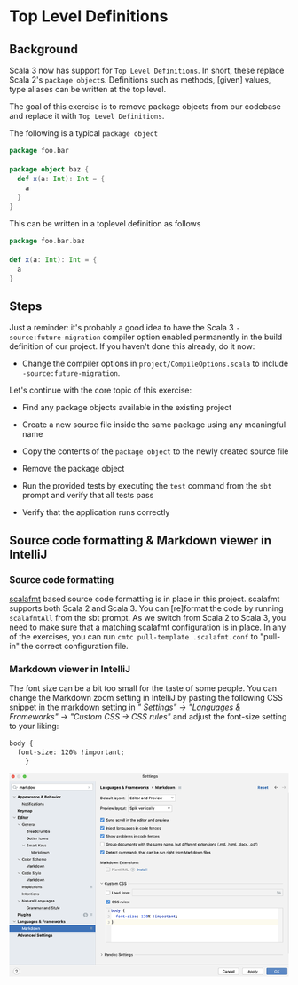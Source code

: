 # Top Level Definitions

## Background

Scala 3 now has support for `Top Level Definitions`. In short, these replace Scala
2's `package object`s. Definitions such as methods, [given] values, type aliases
can be written at the top level.

The goal of this exercise is to remove package objects from our codebase and
replace it with `Top Level Definitions`.

The following is a typical `package object`

```scala
package foo.bar

package object baz {
  def x(a: Int): Int = {
    a
  }
}
```

This can be written in a toplevel definition as follows

```scala
package foo.bar.baz

def x(a: Int): Int = {
  a
}
```

## Steps

Just a reminder: it's probably a good idea to have the Scala 3 `-source:future-migration`
compiler option enabled permanently in the build definition of our project.
If you haven't done this already, do it now:

- Change the compiler options in `project/CompileOptions.scala` to include
  `-source:future-migration`.

Let's continue with the core topic of this exercise:

- Find any package objects available in the existing project

- Create a new source file inside the same package using any meaningful name

- Copy the contents of the `package object` to the newly created source file

- Remove the package object

- Run the provided tests by executing the `test` command from the `sbt` prompt
  and verify that all tests pass

- Verify that the application runs correctly

## Source code formatting & Markdown viewer in IntelliJ

### Source code formatting

[scalafmt](https://github.com/scalameta/scalafmt) based source code formatting is
in place in this project. scalafmt supports both Scala 2 and Scala 3. You can
[re]format the code by running `scalafmtAll` from the sbt prompt. As we switch from
Scala 2 to Scala 3, you need to make sure that a matching scalafmt configuration is
in place. In any of the exercises, you can run `cmtc pull-template .scalafmt.conf`
to "pull-in" the correct configuration file.

### Markdown viewer in IntelliJ

The font size can be a bit too small for the taste of some people. You can change the
Markdown zoom setting in IntelliJ by pasting the following CSS snippet in the
markdown setting in _" Settings" -> "Languages & Frameworks" -> "Custom CSS -> CSS rules"_
and adjust the font-size setting to your liking:

```
body {
  font-size: 120% !important;
    }
```

![IntelliJ Markdown viewer settings](images/Markdown-viewer-IntelliJ.png)
